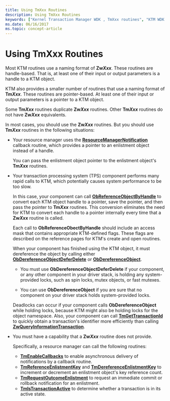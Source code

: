 ```yaml
---
title: Using TmXxx Routines
description: Using TmXxx Routines
keywords: ["Kernel Transaction Manager WDK , TmXxx routines", "KTM WDK , TmXxx routines", "TmXxx routines WDK KTM"]
ms.date: 06/16/2017
ms.topic: concept-article
---
```


# Using TmXxx Routines


Most KTM routines use a naming format of **Zw*Xxx***. These routines are handle-based. That is, at least one of their input or output parameters is a handle to a KTM object.

KTM also provides a smaller number of routines that use a naming format of **Tm*Xxx***. These routines are pointer-based. At least one of their input or output parameters is a pointer to a KTM object.

Some **Tm*Xxx*** routines duplicate **Zw*Xxx*** routines. Other **Tm*Xxx*** routines do not have **Zw*Xxx*** equivalents.

In most cases, you should use the **Zw*Xxx*** routines. But you should use **Tm*Xxx*** routines in the following situations:

- Your resource manager uses the [**ResourceManagerNotification**](/windows-hardware/drivers/ddi/wdm/nc-wdm-ptm_rm_notification) callback routine, which provides a pointer to an enlistment object instead of a handle.

  You can pass the enlistment object pointer to the enlistment object's **Tm*Xxx*** routines.

- Your transaction processing system (TPS) component performs many rapid calls to KTM, which potentially causes system performance to be too slow.

  In this case, your component can call [**ObReferenceObjectByHandle**](/windows-hardware/drivers/ddi/wdm/nf-wdm-obreferenceobjectbyhandle) to convert each KTM object handle to a pointer, save the pointer, and then pass the pointer to **Tm*Xxx*** routines. This conversion eliminates the need for KTM to convert each handle to a pointer internally every time that a **Zw*Xxx*** routine is called.

  Each call to **ObReferenceObectByHandle** should include an access mask that contains appropriate KTM-defined flags. These flags are described on the reference pages for KTM's create and open routines.

  When your component has finished using the KTM object, it must dereference the object by calling either [**ObDereferenceObjectDeferDelete**](/windows-hardware/drivers/ddi/wdm/nf-wdm-obdereferenceobjectdeferdelete) or [**ObDereferenceObject**](/windows-hardware/drivers/ddi/wdm/nf-wdm-obdereferenceobject).

  -   You must use **ObDereferenceObjectDeferDelete** if your component, or any other component in your driver stack, is holding any system-provided locks, such as spin locks, mutex objects, or fast mutexes.

  -   You can use **ObDereferenceObject** if you are sure that no component on your driver stack holds system-provided locks.

  Deadlocks can occur if your component calls **ObDereferenceObject** while holding locks, because KTM might also be holding locks for the object namespace. Also, your component can call [**TmGetTransactionId**](/windows-hardware/drivers/ddi/wdm/nf-wdm-tmgettransactionid) to quickly obtain a transaction's identifier more efficiently than calling [**ZwQueryInformationTransaction**](/windows-hardware/drivers/ddi/wdm/nf-wdm-ntqueryinformationtransaction).

- You must have a capability that a **Zw*Xxx*** routine does not provide.

  Specifically, a resource manager can call the following routines:

  -   [**TmEnableCallbacks**](/windows-hardware/drivers/ddi/wdm/nf-wdm-tmenablecallbacks) to enable asynchronous delivery of notifications by a callback routine.
  -   [**TmReferenceEnlistmentKey**](/windows-hardware/drivers/ddi/wdm/nf-wdm-tmreferenceenlistmentkey) and [**TmDereferenceEnlistmentKey**](/windows-hardware/drivers/ddi/wdm/nf-wdm-tmdereferenceenlistmentkey) to increment or decrement an enlistment object's key reference count.
  -   [**TmRequestOutcomeEnlistment**](/windows-hardware/drivers/ddi/wdm/nf-wdm-tmrequestoutcomeenlistment) to request an immediate commit or rollback notification for an enlistment.
  -   [**TmIsTransactionActive**](/windows-hardware/drivers/ddi/wdm/nf-wdm-tmistransactionactive) to determine whether a transaction is in its active state.

 

